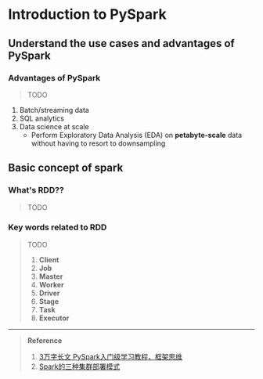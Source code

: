 # **Introduction to PySpark**

## **Understand the use cases and advantages of PySpark**

### Advantages of PySpark
> TODO
1. Batch/streaming data
1. SQL analytics
1. Data science at scale
   - Perform Exploratory Data Analysis (EDA) on **petabyte-scale** data without having to resort to downsampling

## **Basic concept of spark**
### What's RDD??
> TODO

### Key words related to RDD
> TODO
> 1. **Client**
> 1. **Job**
> 1. **Master**
> 1. **Worker**
> 1. **Driver**
> 1. **Stage**
> 1. **Task**
> 1. **Executor**

---
> **Reference**
> 1. [3万字长文 PySpark入门级学习教程，框架思维](https://zhuanlan.zhihu.com/p/395431025)
> 1. [Spark的三种集群部署模式](https://www.jianshu.com/p/3b8f85329664)